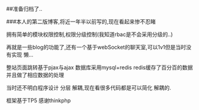 ##准备归档了..


###本人的第二版博客,将近一年半以前写的,现在看起来惨不忍睹


拥有简单的模块权限控制,权限分级控制(我知道rbac是不会采用分级的..)


再就是一些blog的功能了,还有一个基于webSocket的聊天室,可以1v1但是当时没有实现 懒...

 
 整站页面跳转基于pjax与ajax 数据库采用mysql+redis redis缓存了百分百的数据 并且做了相应数据的处理
 
 
 当时还不明白程序设计 分层 解耦,现在看很多代码都是可以简化 解耦的.

框架基于TP5 感谢thinkphp
 






